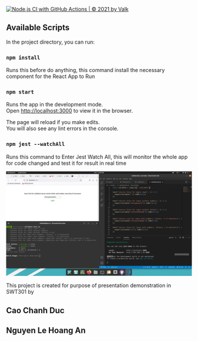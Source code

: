 [![Node.js CI with GitHub Actions | © 2021 by Valk](https://github.com/TheValkDokk/jest-demo/actions/workflows/node.js.yml/badge.svg)](https://github.com/TheValkDokk/jest-demo/actions/workflows/node.js.yml)

## Available Scripts

In the project directory, you can run:

### `npm install`

Runs this before do anything, this command install the necessary component for the React App to Run

### `npm start`

Runs the app in the development mode.\
Open [http://localhost:3000](http://localhost:3000) to view it in the browser.

The page will reload if you make edits.\
You will also see any lint errors in the console.

### `npm jest --watchAll`

Runs this command to Enter Jest Watch All, this will monitor the whole app for code changed and test it for result in real time

![Screenshot of Test](https://github.com/TheValkDokk/jest-demo/blob/main/images/test.png)

This project is created for purpose of presentation demonstration in SWT301 by
## Cao Chanh Duc
## Nguyen Le Hoang An
## 
## 
## 